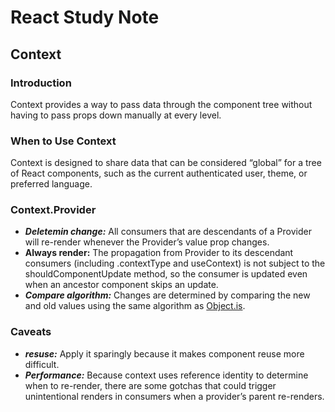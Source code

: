 # React Study Note

## Context
### Introduction
Context provides a way to pass data through the component tree without having to pass props down manually at every level.

### When to Use Context
Context is designed to share data that can be considered “global” for a tree of React components, such as the current authenticated user, theme, or preferred language.

### Context.Provider
* ***Deletemin change:*** All consumers that are descendants of a Provider will re-render whenever the Provider’s value prop changes.
* **Always render:** The propagation from Provider to its descendant consumers (including .contextType and useContext) is not subject to the shouldComponentUpdate method, so the consumer is updated even when an ancestor component skips an update.
* ***Compare algorithm:*** Changes are determined by comparing the new and old values using the same algorithm as [Object.is](https://developer.mozilla.org/en-US/docs/Web/JavaScript/Reference/Global_Objects/Object/is#Description).

### Caveats
* ***resuse:*** Apply it sparingly because it makes component reuse more difficult.
* ***Performance:*** Because context uses reference identity to determine when to re-render, there are some gotchas that could trigger unintentional renders in consumers when a provider’s parent re-renders.
